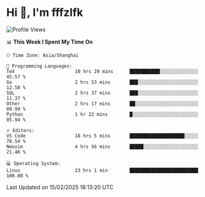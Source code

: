 # Hi 👋, I'm fffzlfk

<!--START_SECTION:waka-->
![Profile Views](http://img.shields.io/badge/Profile%20Views-0-blue)

📊 **This Week I Spent My Time On** 

```text
🕑︎ Time Zone: Asia/Shanghai

💬 Programming Languages: 
TeX                      10 hrs 29 mins      ███████████░░░░░░░░░░░░░░   45.57 % 
Go                       2 hrs 53 mins       ███░░░░░░░░░░░░░░░░░░░░░░   12.58 % 
SQL                      2 hrs 37 mins       ███░░░░░░░░░░░░░░░░░░░░░░   11.37 % 
Other                    2 hrs 17 mins       ██░░░░░░░░░░░░░░░░░░░░░░░   09.99 % 
Python                   1 hr 22 mins        █░░░░░░░░░░░░░░░░░░░░░░░░   05.94 % 

🔥 Editors: 
VS Code                  18 hrs 5 mins       ████████████████████░░░░░   78.54 % 
Neovim                   4 hrs 56 mins       █████░░░░░░░░░░░░░░░░░░░░   21.46 % 

💻 Operating System: 
Linux                    23 hrs 1 min        █████████████████████████   100.00 % 
```


 Last Updated on 15/02/2025 18:13:20 UTC
<!--END_SECTION:waka-->
